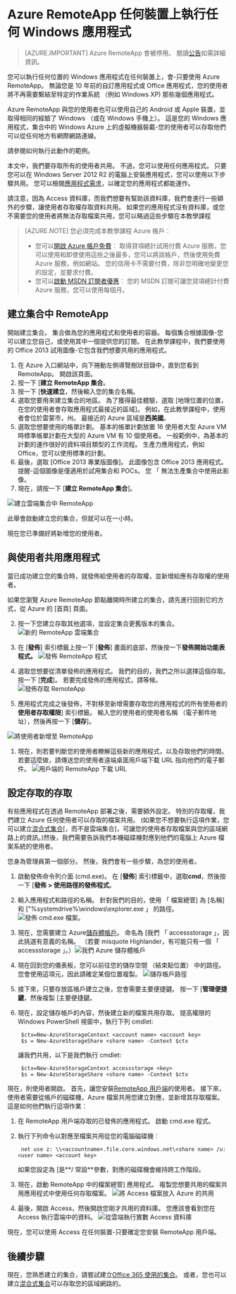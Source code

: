 <properties
   pageTitle="Azure RemoteApp 任何裝置上執行任何 Windows 應用程式 |Microsoft Azure"
   description="瞭解如何使用 Azure RemoteApp 與使用者共用任何 Windows 應用程式。"
   services="remoteapp"
   documentationCenter=""
   authors="lizap"
   manager="mbaldwin"
   editor=""/>

<tags
   ms.service="remoteapp"
   ms.devlang="na"
   ms.topic="hero-article"
   ms.tgt_pltfrm="na"
   ms.workload="compute"
   ms.date="08/15/2016"
   ms.author="elizapo"/>

# <a name="run-any-windows-app-on-any-device-with-azure-remoteapp"></a>Azure RemoteApp 任何裝置上執行任何 Windows 應用程式

> [AZURE.IMPORTANT]
> Azure RemoteApp 會被停用。 閱讀[公告](https://go.microsoft.com/fwlink/?linkid=821148)如需詳細資訊。

您可以執行任何位置的 Windows 應用程式在任何裝置上，會-只要使用 Azure RemoteApp。 無論您是 10 年前的自訂應用程式或 Office 應用程式，您的使用者將不再需要繫結至特定的作業系統 （例如 Windows XP) 那些幾個應用程式。

Azure RemoteApp 與您的使用者也可以使用自己的 Android 或 Apple 裝置，並取得相同的經驗了 Windows （或在 Windows 手機上）。 這是您的 Windows 應用程式，集合中的 Windows Azure 上的虛擬機器裝載-您的使用者可以存取他們可以從任何地方有網際網路連線。 

請參閱如何執行此動作的範例。

本文中，我們要存取所有的使用者共用。 不過，您可以使用任何應用程式。 只要您可以在 Windows Server 2012 R2 的電腦上安裝應用程式，您可以使用以下步驟共用。 您可以檢閱[應用程式需求](remoteapp-appreqs.md)，以確定您的應用程式都能運作。

請注意，因為 Access 資料庫，而我們想要有幫助該資料庫，我們會進行一些額外的步驟，讓使用者存取權存取資料共用。 如果您的應用程式沒有資料庫，或您不需要您的使用者將無法存取檔案共用，您可以略過這些步驟在本教學課程

> [AZURE.NOTE] <a name="note"></a>您必須完成本教學課程 Azure 帳戶︰
> - 您可以[開啟 Azure 帳戶免費](https://azure.microsoft.com/free/?WT.mc_id=A261C142F)︰ 取得貸項總計試用付費 Azure 服務，您可以使用和即使使用這些之後最多，您可以將該帳戶，然後使用免費 Azure 服務，例如網站。 您的信用卡不需要付費，除非您明確地變更您的設定，並要求付費。
> - 您可以[啟動 MSDN 訂閱者優惠](https://azure.microsoft.com/pricing/member-offers/msdn-benefits-details/?WT.mc_id=A261C142F)︰ 您的 MSDN 訂閱可讓您貸項總計付費 Azure 服務，您可以使用每個月。


## <a name="create-a-collection-in-remoteapp"></a>建立集合中 RemoteApp

開始建立集合。 集合做為您的應用程式和使用者的容器。 每個集合根據圖像-您可以建立您自己，或使用其中一個提供您的訂閱。 在此教學課程中，我們要使用的 Office 2013 試用圖像-它包含我們想要共用的應用程式。

1. 在 Azure 入口網站中，向下捲動左側導覽樹狀目錄中，直到您看到 RemoteApp。 開啟該頁面。
2. 按一下 [**建立 RemoteApp 集合**。
3. 按一下 [**快速建立**，然後輸入您的集合名稱。
4. 選取您要用來建立集合的地區。 為了獲得最佳體驗，選取 [地理位置的位置，在您的使用者會存取應用程式最接近的區域]。 例如，在此教學課程中，使用者會位於雷蒙市，州。 最接近的 Azure 區域是**西美國**。
5. 選取您想要使用的帳單計劃。 基本的帳單計劃放置 16 使用者大型 Azure VM 時標準帳單計劃在大型的 Azure VM 有 10 個使用者。 一般範例中，為基本的計劃的運作很好的資料項目類型的工作流程。 生產力應用程式，例如 Office，您可以使用標準的計劃。
6. 最後，選取 [Office 2013 專業版圖像]。 此圖像包含 Office 2013 應用程式。 提醒-這個圖像是僅適用於試用集合和 POCs。 您 「 無法生產集合中使用此影像。
7. 現在，請按一下 [**建立 RemoteApp 集合**]。

![建立雲端集合中 RemoteApp](./media/remoteapp-anyapp/ra-anyappcreatecollection.png)

此舉會啟動建立您的集合，但就可以在一小時。

現在您已準備好將新增您的使用者。

## <a name="share-the-app-with-users"></a>與使用者共用應用程式

當已成功建立您的集合時，就發佈給使用者的存取權，並新增給應有存取權的使用者。

如果您瀏覽 Azure RemoteApp 節點離開時所建立的集合，請先進行回到它的方式，從 Azure 的 [首頁] 頁面。

2. 按一下您建立存取其他選項，並設定集合更舊版本的集合。
![新的 RemoteApp 雲端集合](./media/remoteapp-anyapp/ra-anyappcollection.png)
3. 在 [**發佈**] 索引標籤上按一下 [**發佈**] 畫面的底部，然後按一下**發佈開始功能表程式。**
![發佈 RemoteApp 程式](./media/remoteapp-anyapp/ra-anyapppublish.png)
4. 選取您想要從清單發佈的應用程式。 我們的目的，我們之所以選擇這個存取。 按一下 [**完成**]。 若要完成發佈的應用程式，請等候。
![發佈存取 RemoteApp](./media/remoteapp-anyapp/ra-anyapppublishaccess.png)


1. 應用程式完成之後發佈，不對移至新增需要存取您的應用程式的所有使用者的**使用者存取權限**] 索引標籤。 輸入您的使用者的使用者名稱 （電子郵件地址），然後再按一下 [**儲存**]。

![將使用者新增至 RemoteApp](./media/remoteapp-anyapp/ra-anyappaddusers.png)


1. 現在，則若要判斷您的使用者瞭解這些新的應用程式，以及存取他們的時間。 若要這麼做，請傳送您的使用者遠端桌面用戶端下載 URL 指向他們的電子郵件。
![用戶端的 RemoteApp 下載 URL](./media/remoteapp-anyapp/ra-anyappurl.png)

## <a name="configure-access-to-access"></a>設定存取的存取

有些應用程式在透過 RemoteApp 部署之後，需要額外設定。 特別的存取權，我們建立 Azure 任何使用者可以存取的檔案共用。 (如果您不想要執行這項作業，您可以建立[混合式集合](remoteapp-create-hybrid-deployment.md)[，而不是雲端集合]，可讓您的使用者存取檔案與您的區域網路上的資訊。)然後，我們需要告訴我們本機磁碟機對應到他們的電腦上 Azure 檔案系統的使用者。

您身為管理員第一個部分。 然後，我們會有一些步驟，為您的使用者。

1. 啟動發佈命令列介面 (cmd.exe)。 在 [**發佈**] 索引標籤中，選取**cmd**，然後按一下 [**發佈 > 使用路徑的發佈程式**。
2. 輸入應用程式和路徑的名稱。 針對我們的目的，使用 「 檔案總管] 為 [名稱] 和 ["%systemdrive%\windows\explorer.exe 」 的路徑。
![發佈 cmd.exe 檔案。](./media/remoteapp-anyapp/ra-publishcmd.png)
3. 現在，您需要建立 Azure[儲存體帳戶](../storage/storage-create-storage-account.md)。 命名為 [我們 「 accessstorage 」，因此挑選有意義的名稱。 （若要 misquote Highlander，有可能只有一個 「 accessstorage 」。）![我們 Azure 儲存體帳戶](./media/remoteapp-anyapp/ra-anyappazurestorage.png)
4. 現在回到您的儀表板，您可以前往您的儲存空間 （結束點位置） 中的路徑。 您會使用這項元，因此請確定某個位置複製。
![儲存帳戶路徑](./media/remoteapp-anyapp/ra-anyappstoragelocation.png)
5. 接下來，只要存放區帳戶建立之後，您會需要主要便捷鍵。 按一下 [**管理便捷鍵**，然後複製 [主要便捷鍵。
6. 現在，設定儲存帳戶的內容，然後建立新的檔案共用存取。 提高權限的 Windows PowerShell 視窗中，執行下列 cmdlet:

        $ctx=New-AzureStorageContext <account name> <account key>
        $s = New-AzureStorageShare <share name> -Context $ctx

    讓我們共用，以下是我們執行 cmdlet:

        $ctx=New-AzureStorageContext accessstorage <key>
        $s = New-AzureStorageShare <share name> -Context $ctx


現在，則使用者開啟。 首先，讓您安裝[RemoteApp 用戶端](remoteapp-clients.md)的使用者。 接下來，使用者需要從帳戶的磁碟機，Azure 檔案共用您建立對應，並新增其存取檔案。 這是如何他們執行這項作業︰

1. 在 RemoteApp 用戶端存取的已發佈的應用程式。 啟動 cmd.exe 程式。
2. 執行下列命令以對應至檔案共用從您的電腦磁碟機︰

        net use z: \\<accountname>.file.core.windows.net\<share name> /u:<user name> <account key>

    如果您設定為 [是**/ 常設**參數，對應的磁碟機會維持跨工作階段。
1. 現在，啟動 RemoteApp 中的檔案總管] 應用程式。 複製您想要共用的檔案共用應用程式中使用任何存取檔案。
![將 Access 檔案放入 Azure 的共用](./media/remoteapp-anyapp/ra-anyappuseraccess.png)
1. 最後，開啟 Access，然後開啟您剛才共用的資料庫。 您應該會看到您在 Access 執行雲端中的資料。
![從雲端執行實數 Access 資料庫](./media/remoteapp-anyapp/ra-anyapprunningaccess.png)

現在，您可以使用 Access 在任何裝置-只要確定您安裝 RemoteApp 用戶端。

<!--Every topic should have next steps and links to the next logical set of content to keep the customer engaged-->
## <a name="next-steps"></a>後續步驟

現在，您熟悉建立的集合，請嘗試建立[Office 365 使用的集合](remoteapp-tutorial-o365anywhere.md)。 或者，您也可以建立[混合式集合](remoteapp-create-hybrid-deployment.md)可以存取您的區域網路的。

<!--Image references-->
 
